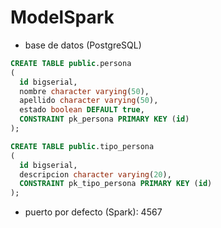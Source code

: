 # ModelSpark

- base de datos (PostgreSQL)

```SQL
CREATE TABLE public.persona
(
  id bigserial,
  nombre character varying(50),
  apellido character varying(50),
  estado boolean DEFAULT true,
  CONSTRAINT pk_persona PRIMARY KEY (id)
);
```

```SQL
CREATE TABLE public.tipo_persona
(
  id bigserial,
  descripcion character varying(20),
  CONSTRAINT pk_tipo_persona PRIMARY KEY (id)
);
```
- puerto por defecto (Spark): 4567

